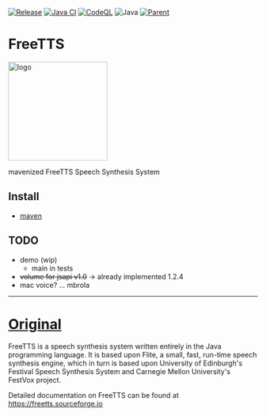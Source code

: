 [![Release](https://jitpack.io/v/umjammer/FreeTTS.svg)](https://jitpack.io/#umjammer/FreeTTS)
[![Java CI](https://github.com/umjammer/FreeTTS/actions/workflows/maven.yml/badge.svg)](https://github.com/umjammer/FreeTTS/actions/workflows/maven.yml)
[![CodeQL](https://github.com/umjammer/FreeTTS/actions/workflows/codeql.yml/badge.svg)](https://github.com/umjammer/FreeTTS/actions/workflows/codeql.yml)
![Java](https://img.shields.io/badge/Java-17-b07219)
[![Parent](https://img.shields.io/badge/Parent-jsapi-pink)](https://github.com/umjammer/jsapi)

# FreeTTS

<img alt="logo" src="https://github.com/umjammer/FreeTTS/assets/493908/fdd5fb35-4431-4b0e-95e6-235bdb473dc3" width="200" />

mavenized FreeTTS Speech Synthesis System

## Install

 * [maven](https://jitpack.io/#umjammer/FreeTTS)

## TODO

 * demo (wip)
   * main in tests 
 * ~~volume for jsapi v1.0~~ -> already implemented 1.2.4
 * mac voice? ... mbrola

---

# [Original](https://github.com/JVoiceXML/FreeTTS)

FreeTTS is a speech synthesis system written entirely in the Java programming language. It is based upon Flite, a small, fast, run-time speech
synthesis engine, which in turn is based upon University of Edinburgh's Festival Speech Synthesis System and Carnegie Mellon University's
FestVox project.

Detailed documentation on FreeTTS can be found at https://freetts.sourceforge.io
